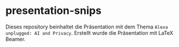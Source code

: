 # presentation-snips
Dieses repository beinhaltet die Präsentation mit dem Thema ``Alexa unplugged: AI and Privacy``. Erstellt wurde die Präsentation mit LaTeX Beamer.
